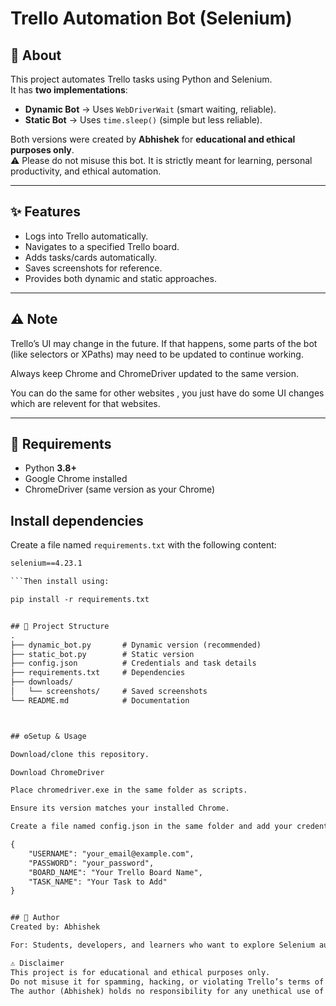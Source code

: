 # Trello Automation Bot (Selenium)

## 📌 About
This project automates Trello tasks using Python and Selenium.  
It has **two implementations**:

- **Dynamic Bot** → Uses `WebDriverWait` (smart waiting, reliable).  
- **Static Bot** → Uses `time.sleep()` (simple but less reliable).  

Both versions were created by **Abhishek** for **educational and ethical purposes only**.  
⚠️ Please do not misuse this bot. It is strictly meant for learning, personal productivity, and ethical automation.  

---

## ✨ Features
- Logs into Trello automatically.
- Navigates to a specified Trello board.
- Adds tasks/cards automatically.
- Saves screenshots for reference.
- Provides both dynamic and static approaches.


---


## ⚠️ Note

Trello’s UI may change in the future. If that happens, some parts of the bot (like selectors or XPaths) may need to be updated to continue working.

Always keep Chrome and ChromeDriver updated to the same version.

You can do the same for other websites , you just have do some UI changes which are relevent for that websites.

---

## 🔧 Requirements
- Python **3.8+**
- Google Chrome installed
- ChromeDriver (same version as your Chrome)

## Install dependencies
Create a file named `requirements.txt` with the following content:
```txt
selenium==4.23.1 

```Then install using:

pip install -r requirements.txt 


## 📂 Project Structure
.
├── dynamic_bot.py       # Dynamic version (recommended)
├── static_bot.py        # Static version
├── config.json          # Credentials and task details
├── requirements.txt     # Dependencies
├── downloads/
│   └── screenshots/     # Saved screenshots
└── README.md            # Documentation



## ⚙️Setup & Usage

Download/clone this repository.

Download ChromeDriver 

Place chromedriver.exe in the same folder as scripts.

Ensure its version matches your installed Chrome.

Create a file named config.json in the same folder and add your credentials:

{
    "USERNAME": "your_email@example.com",
    "PASSWORD": "your_password",
    "BOARD_NAME": "Your Trello Board Name",
    "TASK_NAME": "Your Task to Add"
}


## 👤 Author
Created by: Abhishek

For: Students, developers, and learners who want to explore Selenium automation.

⚠️ Disclaimer
This project is for educational and ethical purposes only.
Do not misuse it for spamming, hacking, or violating Trello’s terms of service.
The author (Abhishek) holds no responsibility for any unethical use of this code.
